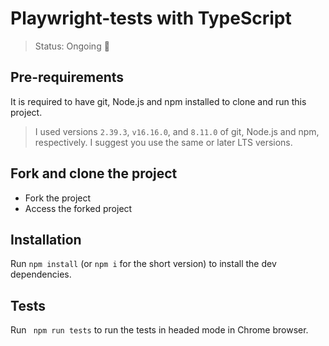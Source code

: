 # Playwright-tests with TypeScript

> Status: Ongoing 🔄

## Pre-requirements

It is required to have git, Node.js and npm installed to clone and run this project.

> I used versions `2.39.3`, `v16.16.0`, and `8.11.0` of git, Node.js and npm, respectively. I suggest you use the same
> or later LTS versions.

## Fork and clone the project

 - Fork the project
 - Access the forked project

## Installation

Run `npm install` (or `npm i` for the short version) to install the dev dependencies.

## Tests

Run ` npm run tests` to run the tests in headed mode in Chrome browser.
